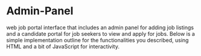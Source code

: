 # Admin-Panel
 web job portal interface that includes an admin panel for adding job listings and a candidate portal for job seekers to view and apply for jobs. Below is a simple implementation outline for the functionalities you described, using HTML and a bit of JavaScript for interactivity.
